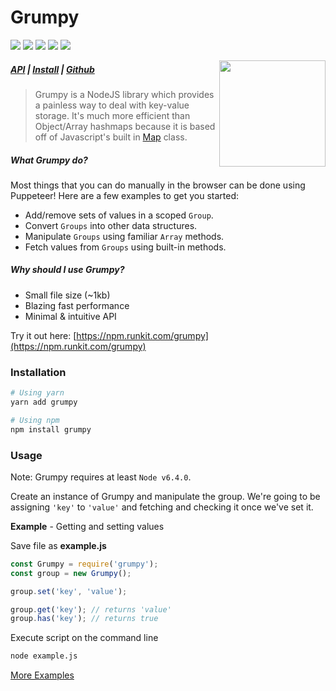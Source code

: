 # Grumpy
<img src="https://badgen.net/npm/v/grumpy?color=purple&style=flat"> <img src="https://badgen.net/npm/dt/grumpy?color=purple&style=flat"> <img src="https://badgen.net/badge/size/1.1%20MB/purple?style=flat"> <img src="https://badgen.net/david/dep/cringiest/grumpy?color=purple&style=flat"> <img src="https://badgen.net/npm/license/grumpy?color=purple&style=flat">

<img src="https://grumpy.js.org/img/grumpy.svg" height="170" align="right">

##### [API](https://grumpy.js.org/api) | [Install](https://yarn.pm/grumpy) | [Github](https://github.com/cringiest/grumpy)

> Grumpy is a NodeJS library which provides a painless way to deal with key-value storage. It's much more efficient than Object/Array hashmaps because it is based off of Javascript's built in [Map](https://developer.mozilla.org/en-US/docs/Web/JavaScript/Reference/Global_Objects/Map) class. 

##### What Grumpy do?

Most things that you can do manually in the browser can be done using Puppeteer! Here are a few examples to get you started:

* Add/remove sets of values in a scoped `Group`.
* Convert `Groups` into other data structures.
* Manipulate `Groups` using familiar `Array` methods.
* Fetch values from `Groups` using built-in methods.

##### Why should I use Grumpy?

* Small file size (~1kb)  
* Blazing fast performance  
* Minimal & intuitive API

Try it out here: [https://npm.runkit.com/grumpy](https://npm.runkit.com/grumpy)

### Installation

```bash
# Using yarn
yarn add grumpy

# Using npm
npm install grumpy
```

### Usage
Note: Grumpy requires at least `Node v6.4.0`.

Create an instance of Grumpy and manipulate the group. We're going to be assigning `'key'` to `'value'` and fetching and checking it once we've set it.

**Example** - Getting and setting values

Save file as **example.js**

```js
const Grumpy = require('grumpy');
const group = new Grumpy();

group.set('key', 'value');

group.get('key'); // returns 'value'
group.has('key'); // returns true
```

Execute script on the command line
```bash
node example.js
```
[More Examples](https://grumpy.js.org/examples/)
